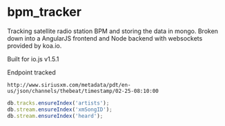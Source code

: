 # bpm_tracker
Tracking satellite radio station BPM and storing the data in mongo.
Broken down into a AngularJS frontend and Node backend with websockets provided by koa.io.

Built for io.js v1.5.1

Endpoint tracked  
```HTTP
http://www.siriusxm.com/metadata/pdt/en-us/json/channels/thebeat/timestamp/02-25-08:10:00
```


```javascript
db.tracks.ensureIndex('artists');
db.stream.ensureIndex('xmSongID');
db.stream.ensureIndex('heard');
```